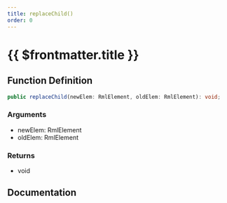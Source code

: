 ```yaml
---
title: replaceChild()
order: 0
---
```


# {{ $frontmatter.title }}

## Function Definition

```ts
public replaceChild(newElem: RmlElement, oldElem: RmlElement): void;
```

### Arguments

* newElem: RmlElement
* oldElem: RmlElement

### Returns

* void

## Documentation

<!--@include: ./parts/replaceChild.md-->
